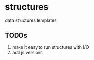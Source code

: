 # structures

data structures templates

## TODOs

1. make it easy to run structures with I/O
2. add js versions
